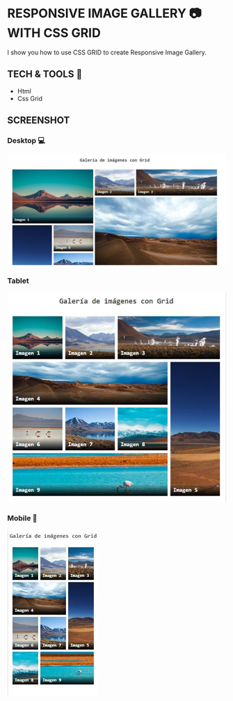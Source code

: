 # RESPONSIVE IMAGE GALLERY :camera: WITH CSS GRID

I show you how to use CSS GRID to create Responsive Image Gallery.

## TECH & TOOLS :wrench:

* Html
* Css Grid

## SCREENSHOT

### Desktop :computer:

![](/img/Desktop.jpg)

### Tablet

![](/img/Tablet.jpg)

### Mobile :iphone:

![](/img/Mobile.jpg)

